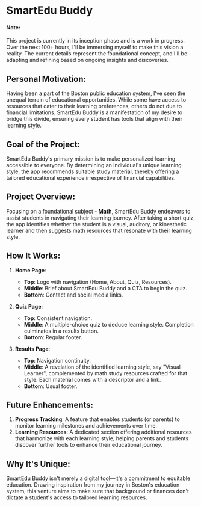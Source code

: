 # **SmartEdu Buddy**

#### **Note:**

This project is currently in its inception phase and is a work in progress. Over the next 100+ hours, I'll be immersing myself to make this vision a reality. The current details represent the foundational concept, and I'll be adapting and refining based on ongoing insights and discoveries.

## **Personal Motivation:**

Having been a part of the Boston public education system, I've seen the unequal terrain of educational opportunities. While some have access to resources that cater to their learning preferences, others do not due to financial limitations. SmartEdu Buddy is a manifestation of my desire to bridge this divide, ensuring every student has tools that align with their learning style.

## **Goal of the Project:**

SmartEdu Buddy's primary mission is to make personalized learning accessible to everyone. By determining an individual's unique learning style, the app recommends suitable study material, thereby offering a tailored educational experience irrespective of financial capabilities.

## **Project Overview:**

Focusing on a foundational subject - **Math**, SmartEdu Buddy endeavors to assist students in navigating their learning journey. After taking a short quiz, the app identifies whether the student is a visual, auditory, or kinesthetic learner and then suggests math resources that resonate with their learning style.

## **How It Works:**

1. **Home Page**:

   - **Top**: Logo with navigation (Home, About, Quiz, Resources).
   - **Middle**: Brief about SmartEdu Buddy and a CTA to begin the quiz.
   - **Bottom**: Contact and social media links.

2. **Quiz Page**:

   - **Top**: Consistent navigation.
   - **Middle**: A multiple-choice quiz to deduce learning style. Completion culminates in a results button.
   - **Bottom**: Regular footer.

3. **Results Page**:
   - **Top**: Navigation continuity.
   - **Middle**: A revelation of the identified learning style, say "Visual Learner", complemented by math study resources crafted for that style. Each material comes with a descriptor and a link.
   - **Bottom**: Usual footer.

## **Future Enhancements:**

1. **Progress Tracking**: A feature that enables students (or parents) to monitor learning milestones and achievements over time.
2. **Learning Resources**: A dedicated section offering additional resources that harmonize with each learning style, helping parents and students discover further tools to enhance their educational journey.

## **Why It's Unique:**

SmartEdu Buddy isn't merely a digital tool—it's a commitment to equitable education. Drawing inspiration from my journey in Boston's education system, this venture aims to make sure that background or finances don't dictate a student's access to tailored learning resources.
